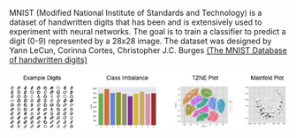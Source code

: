 MNIST (Modified National Institute of Standards and Technology) is a dataset of handwritten digits that has been and is extensively used to experiment with neural networks. The goal is to train a classifier to predict a digit (0-9) represented by a 28x28 image. The dataset was designed by Yann LeCun, Corinna Cortes, Christopher J.C. Burges <a href=http://yann.lecun.com/exdb/mnist/> (The MNIST Database of handwritten digits)</a>


![Alt text](images/dataanalysis.jpg?raw=true "")
